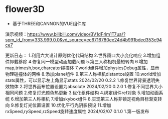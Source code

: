 # flower3D 
+ 基于THREE和CANNON的VUE组件库

演示视频：https://www.bilibili.com/video/BV1dF4m1T7ua/?spm_id_from=333.999.0.0&vd_source=ec6716780ee24d4b991bded353c94ce7

更新日志：
1.利用六大设计原则优化代码结构
2.世界窗口大小变化响应
3.增加组件卸载移除
4.修复同一模型动画加载问题
5.第三人称相机最短转向
6.增加map,trimesh,box,charcater碰撞体
7.world组件增加physicsDebug属性，显示物理碰撞体的网格
8.添加plane组件
9.第三人称相机distantce设置
10.world增加stats属性，可以显示左上角显示stats
2024/02/20 0.2.2
1.修复世界背景透明失效物体
2.将世界画布位置设置为absolute
2024/02/20 0.2.0
1.修复不同世界大小相同问题
2.修复灯光颜色热更新
3.优化组件结构
4.绑定组件ref对象
5.增加动画系统
6.增加第三人称相机
7.增加skybox组件
8.实现第三人称非锁定视角目标渐变转向
9.修复灯光位置设置
10.优化平行光阴影预设
11.增加rxSpeed,rySpeed,rzSpeed旋转速度属性
2024/02/07 0.1.0
1.第一版发布
